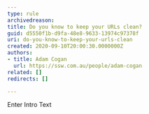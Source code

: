 ```yaml
---
type: rule
archivedreason: 
title: Do you know to keep your URLs clean?
guid: d5550f1b-d9fa-48e8-9633-13974c97378f
uri: do-you-know-to-keep-your-urls-clean
created: 2020-09-10T20:00:30.0000000Z
authors:
- title: Adam Cogan
  url: https://ssw.com.au/people/adam-cogan
related: []
redirects: []

---
```



Enter Intro Text
<br><excerpt class='endintro'></excerpt><br>



